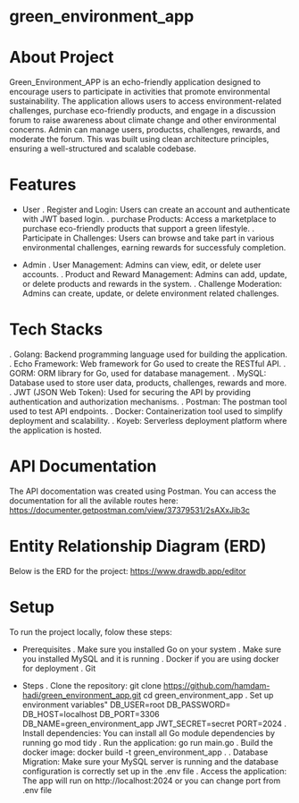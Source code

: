 # green_environment_app

# About Project
Green_Environment_APP is an echo-friendly application designed to encourage users to participate in activities that promote environmental sustainability. The application allows users to access environment-related challenges, purchase eco-friendly products, and engage in a discussion forum to raise awareness about climate change and other environmental concerns. Admin can manage users, productss, challenges, rewards, and moderate the forum. This was built using clean architecture principles, ensuring a well-structured and scalable codebase.

# Features

- User
 . Register and Login: Users can create an account and authenticate with JWT based login.
 . purchase Products: Access a marketplace to purchase eco-friendly products that support a green lifestyle.
 . Participate in Challenges: Users can browse and take part in various environmental challenges, earning rewards for successfuly completion.

 - Admin
 . User Management: Admins can view, edit, or delete user accounts.
 . Product and Reward Management: Admins can add, update, or delete products and rewards in the system.
 . Challenge Moderation: Admins can create, update, or delete environment related challenges.

 # Tech Stacks
 . Golang: Backend programming language used for building the application.
 . Echo Framework: Web framework for Go used to create the RESTful API.
 . GORM: ORM library for Go, used for database management.
 . MySQL: Database used to store user data, products, challenges, rewards and more.
 . JWT (JSON Web Token): Used for securing the API by providing authentication and authorization mechanisms.
 . Postman: The postman tool used to test API endpoints.
 . Docker: Containerization tool used to simplify deployment and scalability.
 . Koyeb: Serverless deployment platform where the application is hosted.

 # API Documentation
 The API docomentation was created using Postman. You can access the documentation for all the avilable routes here:
 https://documenter.getpostman.com/view/37379531/2sAXxJib3c

 # Entity Relationship Diagram (ERD)
 Below is the ERD for the project:
 https://www.drawdb.app/editor

 # Setup
 To run the project locally, folow these steps:

 - Prerequisites
 . Make sure you installed Go on your system
 . Make sure you installed MySQL and it is running
 . Docker if you are using docker for deployment
 . Git

 - Steps
 . Clone the repository: git clone https://github.com/hamdam-hadi/green_environment_app.git cd green_environment_app
 . Set up environment variables"
 DB_USER=root
 DB_PASSWORD=
 DB_HOST=localhost
 DB_PORT=3306
 DB_NAME=green_environment_app
 JWT_SECRET=secret
 PORT=2024
 . Install dependencies: You can install all Go module dependencies by running 
 go mod tidy
 . Run the application: go run main.go
 . Build the docker image: docker build -t green_environment_app .
 . Database Migration: Make sure your MySQL server is running and the database configuration is correctly set up in the .env file
 . Access the application: The app will run on http://localhost:2024 or you can change port from .env file




